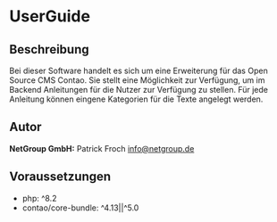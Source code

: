 # UserGuide


## Beschreibung

Bei dieser Software handelt es sich um eine Erweiterung für das Open Source CMS Contao. Sie stellt eine Möglichkeit zur Verfügung, um im Backend Anleitungen für die Nutzer zur Verfügung zu stellen. Für jede Anleitung können eingene Kategorien für die Texte angelegt werden.


## Autor

__NetGroup GmbH:__ Patrick Froch <info@netgroup.de>


## Voraussetzungen

- php: ^8.2
- contao/core-bundle: ^4.13||^5.0



